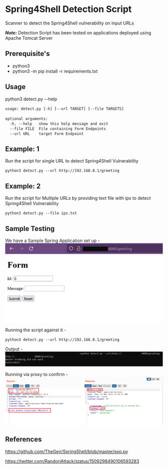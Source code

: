 # Spring4Shell Detection Script
Scanner to detect the Spring4Shell vulnerability on input URLs

***Note:*** Detection Script has been tested on applications deployed using Apache Tomcat Server

## Prerequisite's
- python3
- python3 -m pip install -r requirements.txt

## Usage
python3 detect.py --help

```
usage: detect.py [-h] [--url TARGET] [--file TARGETS]

optional arguments:
  -h, --help   show this help message and exit
  --file FILE  File containing Form Endpoints
  --url URL    target Form Endpoint
```

## Example: 1
Run the script for single URL to detect Spring4Shell Vulnerability
```
python3 detect.py --url http://192.168.0.1/greeting
```

## Example: 2
Run the script for Multiple URLs by providing text file with ips to detect Spring4Shell Vulnerability
```
python3 detect.py --file ips.txt
```

## Sample Testing
We have a Sample Spring Application set up -
![](images/ex1.png)

Running the script against it -
```
python3 detect.py --url http://192.168.0.1/greeting
```
Output -
![](images/ex3.png)

Running via proxy to confirm -
![](images/ex2.png)

## References
https://github.com/TheGejr/SpringShell/blob/master/exp.py

https://twitter.com/RandoriAttack/status/1509298490106593283

